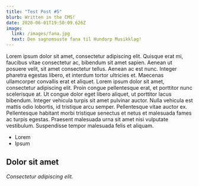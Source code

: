 ```yaml
---
title: "Test Post #5"
blurb: Written in the CMS!
date: 2020-06-01T19:50:09.626Z
image:
  link: /images/fana.jpg
  text: Den sagnomsuste fana til Hundorp Musikklag!
---
```

Lorem ipsum dolor sit amet, consectetur adipiscing elit. Quisque erat 
mi, faucibus vitae consectetur ac, bibendum sit amet sapien. Aenean ut 
posuere velit, sit amet consectetur tellus. Aenean ac est nunc. Integer 
pharetra egestas libero, et interdum tortor ultricies et. Maecenas 
ullamcorper convallis erat et aliquet. Lorem ipsum dolor sit amet, 
consectetur adipiscing elit. Proin congue pellentesque erat, et 
porttitor nunc scelerisque at. Ut congue dolor eget libero aliquet, ut 
porttitor lacus bibendum. Integer vehicula turpis sit amet pulvinar 
auctor. Nulla vehicula est mattis odio lobortis, id tristique arcu 
semper. Pellentesque vitae auctor ex. Pellentesque habitant morbi 
tristique senectus et netus et malesuada fames ac turpis egestas. 
Praesent malesuada urna sit amet nisi vulputate vestibulum. Suspendisse 
tempor malesuada felis et aliquam.
﻿

* Lorem
* Ipsum



## Dolor sit amet

*Consectetur adipiscing elit.*